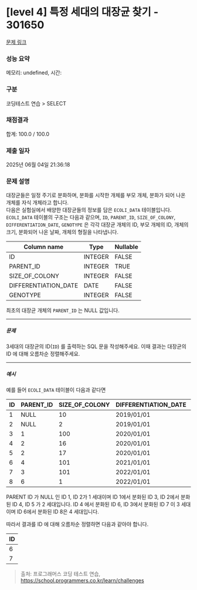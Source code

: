# [level 4] 특정 세대의 대장균 찾기 - 301650 

[문제 링크](https://school.programmers.co.kr/learn/courses/30/lessons/301650) 

### 성능 요약

메모리: undefined, 시간: 

### 구분

코딩테스트 연습 > SELECT

### 채점결과

합계: 100.0 / 100.0

### 제출 일자

2025년 06월 04일 21:36:18

### 문제 설명

<p>대장균들은 일정 주기로 분화하며, 분화를 시작한 개체를 부모 개체, 분화가 되어 나온 개체를 자식 개체라고 합니다.<br>
다음은 실험실에서 배양한 대장균들의 정보를 담은 <code>ECOLI_DATA</code> 테이블입니다. <code>ECOLI_DATA</code> 테이블의 구조는 다음과 같으며,  <code>ID</code>, <code>PARENT_ID</code>, <code>SIZE_OF_COLONY</code>, <code>DIFFERENTIATION_DATE</code>, <code>GENOTYPE</code> 은 각각 대장균 개체의 ID, 부모 개체의 ID, 개체의 크기, 분화되어 나온 날짜, 개체의 형질을 나타냅니다.</p>
<table class="table">
        <thead><tr>
<th>Column name</th>
<th>Type</th>
<th>Nullable</th>
</tr>
</thead>
        <tbody><tr>
<td>ID</td>
<td>INTEGER</td>
<td>FALSE</td>
</tr>
<tr>
<td>PARENT_ID</td>
<td>INTEGER</td>
<td>TRUE</td>
</tr>
<tr>
<td>SIZE_OF_COLONY</td>
<td>INTEGER</td>
<td>FALSE</td>
</tr>
<tr>
<td>DIFFERENTIATION_DATE</td>
<td>DATE</td>
<td>FALSE</td>
</tr>
<tr>
<td>GENOTYPE</td>
<td>INTEGER</td>
<td>FALSE</td>
</tr>
</tbody>
      </table>
<p>최초의 대장균 개체의 <code>PARENT_ID</code> 는 NULL 값입니다.</p>

<hr>

<h5>문제</h5>

<p>3세대의 대장균의 ID(<code>ID</code>) 를 출력하는 SQL 문을 작성해주세요. 이때 결과는 대장균의 ID 에 대해 오름차순 정렬해주세요.</p>

<hr>

<h5>예시</h5>

<p>예를 들어 <code>ECOLI_DATA</code> 테이블이 다음과 같다면</p>
<table class="table">
        <thead><tr>
<th>ID</th>
<th>PARENT_ID</th>
<th>SIZE_OF_COLONY</th>
<th>DIFFERENTIATION_DATE</th>
<th>GENOTYPE</th>
</tr>
</thead>
        <tbody><tr>
<td>1</td>
<td>NULL</td>
<td>10</td>
<td>2019/01/01</td>
<td>5</td>
</tr>
<tr>
<td>2</td>
<td>NULL</td>
<td>2</td>
<td>2019/01/01</td>
<td>3</td>
</tr>
<tr>
<td>3</td>
<td>1</td>
<td>100</td>
<td>2020/01/01</td>
<td>4</td>
</tr>
<tr>
<td>4</td>
<td>2</td>
<td>16</td>
<td>2020/01/01</td>
<td>4</td>
</tr>
<tr>
<td>5</td>
<td>2</td>
<td>17</td>
<td>2020/01/01</td>
<td>6</td>
</tr>
<tr>
<td>6</td>
<td>4</td>
<td>101</td>
<td>2021/01/01</td>
<td>22</td>
</tr>
<tr>
<td>7</td>
<td>3</td>
<td>101</td>
<td>2022/01/01</td>
<td>23</td>
</tr>
<tr>
<td>8</td>
<td>6</td>
<td>1</td>
<td>2022/01/01</td>
<td>27</td>
</tr>
</tbody>
      </table>
<p>PARENT ID 가 NULL 인 ID 1, ID 2가 1 세대이며 ID 1에서 분화된 ID 3, ID 2에서 분화된 ID 4, ID 5 가 2 세대입니다. ID 4 에서 분화된 ID 6, ID 3에서 분화된 ID 7 이 3 세대이며 ID 6에서 분화된 ID 8은 4 세대입니다.</p>

<p>따라서 결과를 ID 에 대해 오름차순 정렬하면 다음과 같아야 합니다.</p>
<table class="table">
        <thead><tr>
<th>ID</th>
</tr>
</thead>
        <tbody><tr>
<td>6</td>
</tr>
<tr>
<td>7</td>
</tr>
</tbody>
      </table>

> 출처: 프로그래머스 코딩 테스트 연습, https://school.programmers.co.kr/learn/challenges